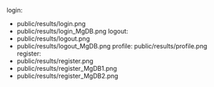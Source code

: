 login:

- public/results/login.png
- public/results/login_MgDB.png
  logout:
- public/results/logout.png
- public/results/logout_MgDB.png
  profile: public/results/profile.png
  register:
- public/results/register.png
- public/results/register_MgDB1.png
- public/results/register_MgDB2.png
